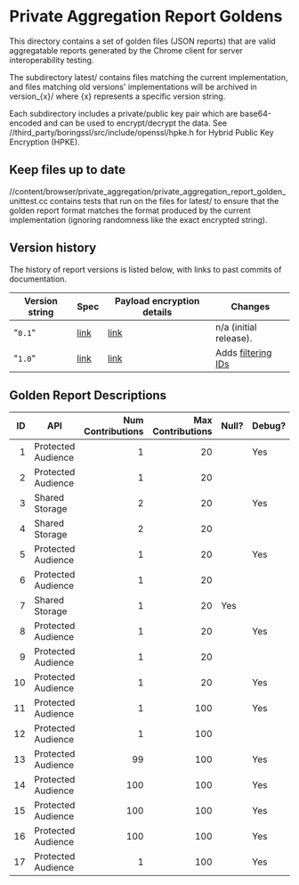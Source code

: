 # Private Aggregation Report Goldens

This directory contains a set of golden files (JSON reports) that are valid
aggregatable reports generated by the Chrome client for server
interoperability testing.

The subdirectory latest/ contains files matching the current implementation,
and files matching old versions' implementations will be archived in
version_{x}/ where {x} represents a specific version string.

Each subdirectory includes a private/public key pair which are base64-encoded
and can be used to encrypt/decrypt the data. See
//third_party/boringssl/src/include/openssl/hpke.h for Hybrid Public Key
Encryption (HPKE).

## Keep files up to date

//content/browser/private_aggregation/private_aggregation_report_golden_unittest.cc
contains tests that run on the files for latest/ to ensure that the golden
report format matches the format produced by the current implementation
(ignoring randomness like the exact encrypted string).

## Version history

The history of report versions is listed below, with links to past commits of
documentation.

| Version string | Spec | Payload encryption details | Changes |
| --- | --- | --- | --- |
| "`0.1`" | [link](https://patcg-individual-drafts.github.io/private-aggregation-api/pr-preview/refs/pull/128/merge/index.html) | [link](https://chromium.googlesource.com/chromium/src/+/57a65e032513965829e3ed1c1cd20b39d63d2224/content/browser/aggregation_service/payload_encryption.md) | n/a (initial release).
| "`1.0`" | [link](https://github.com/patcg-individual-drafts/private-aggregation-api) | [link](https://chromium.googlesource.com/chromium/src/+/main/content/browser/aggregation_service/payload_encryption.md) | Adds [filtering IDs](https://github.com/patcg-individual-drafts/private-aggregation-api/blob/main/flexible_filtering.md)


## Golden Report Descriptions

| ID | API                | Num Contributions | Max Contributions | Null? | Debug? | Extreme key? | Filtering ID | Max bytes |
|---:|--------------------|------------------:|------------------:|-------|--------|--------------|-------------:|----------:|
|  1 | Protected Audience |                 1 |                20 |       | Yes    |              |              |           |
|  2 | Protected Audience |                 1 |                20 |       |        |              |              |           |
|  3 | Shared Storage     |                 2 |                20 |       | Yes    |              |              |           |
|  4 | Shared Storage     |                 2 |                20 |       |        |              |              |           |
|  5 | Protected Audience |                 1 |                20 |       | Yes    | Yes          |              |           |
|  6 | Protected Audience |                 1 |                20 |       |        | Yes          |              |           |
|  7 | Shared Storage     |                 1 |                20 | Yes   |        |              |              |           |
|  8 | Protected Audience |                 1 |                20 |       | Yes    |              |            3 |           |
|  9 | Protected Audience |                 1 |                20 |       |        |              |            3 |           |
| 10 | Protected Audience |                 1 |                20 |       | Yes    |              |     2^64 - 1 |         8 |
| 11 | Protected Audience |                 1 |               100 |       | Yes    |              |              |           |
| 12 | Protected Audience |                 1 |               100 |       |        |              |              |           |
| 13 | Protected Audience |                99 |               100 |       | Yes    |              |              |           |
| 14 | Protected Audience |               100 |               100 |       | Yes    |              |              |           |
| 15 | Protected Audience |               100 |               100 |       | Yes    |              |            3 |           |
| 16 | Protected Audience |               100 |               100 |       | Yes    |              |     2^64 - 1 |         8 |
| 17 | Protected Audience |                 1 |               100 |       | Yes    |              |     2^64 - 1 |         8 |
